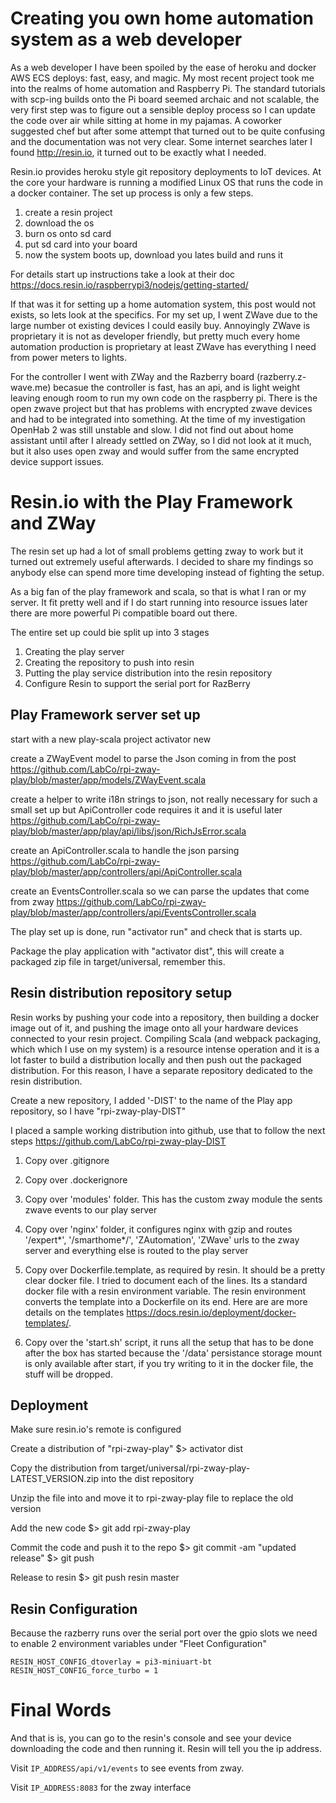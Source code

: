 # Creating you own home automation system as a web developer

As a web developer I have been spoiled by the ease of heroku and docker AWS ECS deploys: fast, easy, and magic. My most recent project took me into the realms of home automation and Raspberry Pi. The standard tutorials with scp-ing builds onto the Pi board seemed archaic and not scalable, the very first step was to figure out a sensible deploy process so I can update the code over air while sitting at home in my pajamas. A coworker suggested chef but after some attempt that turned out to be quite confusing and the documentation was not very clear. Some internet searches later I found http://resin.io, it turned out to be exactly what I needed. 

Resin.io provides heroku style git repository deployments to IoT devices. At the core your hardware is running a modified Linux OS that runs the code in a docker container. The set up process is only a few steps.

1. create a resin project
2. download the os
3. burn os onto sd card
4. put sd card into your board
5. now the system boots up, download you lates build and runs it

For details start up instructions take a look at their doc https://docs.resin.io/raspberrypi3/nodejs/getting-started/

If that was it for setting up a home automation system, this post would not exists, so lets look at the specifics. For my set up, I went ZWave due to the large number ot existing devices I could easily buy. Annoyingly ZWave is proprietary it is not as developer friendly, but pretty much every home automation production is proprietary at least ZWave has everything I need from power meters to lights. 

For the controller I went with ZWay and the Razberry board (razberry.z-wave.me) becasue the controller is fast, has an api, and is light weight leaving enough room to run my own code on the raspberry pi. There is the open zwave project but that has problems with encrypted zwave devices and had to be integrated into something. At the time of my investigation OpenHab 2 was still unstable and slow. I did not find out about home assistant until after I already settled on ZWay, so I did not look at it much, but it also uses open zway and would suffer from the same encrypted device support issues.

# Resin.io with the Play Framework and ZWay

The resin set up had a lot of small problems getting zway to work but it turned out extremely useful afterwards. I decided to share my findings so anybody else can spend more time developing instead of fighting the setup. 

As a big fan of the play framework and scala, so that is what I ran or my server. It fit pretty well and if I do start running into resource issues later there are more powerful Pi compatible board out there. 

The entire set up could bie split up into 3 stages
1. Creating the play server
2. Creating the repository to push into resin
3. Putting the play service distribution into the resin repository
4. Configure Resin to support the serial port for RazBerry

## Play Framework server set up

start with a new play-scala project
  activator new

create a ZWayEvent model to parse the Json coming in from the post https://github.com/LabCo/rpi-zway-play/blob/master/app/models/ZWayEvent.scala

create a helper to write i18n strings to json, not really necessary for such a small set up but ApiController code requires it and it is useful later https://github.com/LabCo/rpi-zway-play/blob/master/app/play/api/libs/json/RichJsError.scala

create an ApiController.scala to handle the json parsing https://github.com/LabCo/rpi-zway-play/blob/master/app/controllers/api/ApiController.scala

create an EventsController.scala so we can parse the updates that come from zway https://github.com/LabCo/rpi-zway-play/blob/master/app/controllers/api/EventsController.scala
 

The play set up is done, run "activator run" and check that is starts up. 

Package the play application with "activator dist", this will create a packaged zip file in target/universal, remember this.


## Resin distribution repository setup

Resin works by pushing your code into a repository, then building a docker image out of it, and pushing the image onto all your hardware devices connected to your resin project. Compiling Scala (and webpack packaging, which which I use on my system) is a resource intense operation and it is a lot faster to build a distribution locally and then push out the packaged distribution. For this reason, I have a separate repository dedicated to the resin distribution.

Create a new repository, I added '-DIST' to the name of the Play app repository, so I have "rpi-zway-play-DIST"

I placed a sample working distribution into github, use that to follow the next steps https://github.com/LabCo/rpi-zway-play-DIST

1. Copy over .gitignore

2. Copy over .dockerignore

3. Copy over 'modules' folder. This has the custom zway module the sents zwave events to our play server

4. Copy over 'nginx' folder, it configures nginx with gzip and routes '/expert*', '/smarthome*/', 'ZAutomation', 'ZWave' urls to the zway server and everything else is routed to the play server 

5. Copy over Dockerfile.template, as required by resin. It should be a pretty clear docker file. I tried to document each of the lines. Its a standard docker file with a resin environment variable. The resin environment converts the template into a Dockerfile on its end. Here are are more details on the templates https://docs.resin.io/deployment/docker-templates/.

6. Copy over the 'start.sh' script, it runs all the setup that has to be done after the box has started because the '/data' persistance storage mount is only available after start, if you try writing to it in the docker file, the stuff will be dropped.


## Deployment

Make sure resin.io's remote is configured

Create a distribution of "rpi-zway-play" 
  $> activator dist

Copy the distribution from target/universal/rpi-zway-play-LATEST_VERSION.zip into the dist repository

Unzip the file into and move it to rpi-zway-play file to replace the old version

Add the new code
  $> git add rpi-zway-play

Commit the code and push it to the repo
  $> git commit -am "updated release"
  $> git push

Release to resin
  $> git push resin master  
  

## Resin Configuration

Because the razberry runs over the serial port over the gpio slots we need to enable 2 environment variables under "Fleet Configuration"

	RESIN_HOST_CONFIG_dtoverlay	= pi3-miniuart-bt
	RESIN_HOST_CONFIG_force_turbo = 1

# Final Words

And that is is, you can go to the resin's console and see your device downloading the code and then running it. Resin will tell you the ip address.

Visit `IP_ADDRESS/api/v1/events` to see events from zway.

Visit `IP_ADDRESS:8083` for the zway interface
